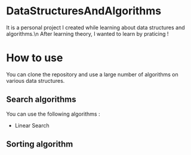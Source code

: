 # DataStructuresAndAlgorithms
It is a personal project I created while learning about data structures and algorithms.\n
After learning theory, I wanted to learn by praticing !

# How to use 
You can clone the repository and use a large number of algorithms on various data structures.

## Search algorithms
You can use the following algorithms : 
 - Linear Search


## Sorting algorithm
